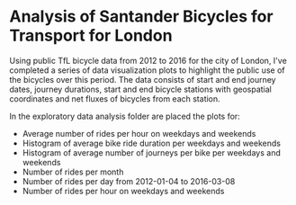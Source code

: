 # Analysis of Santander Bicycles for Transport for London

Using public TfL bicycle data from 2012 to 2016 for the city of London, I've completed a series of data visualization plots to highlight the public use of the bicycles over this period. The data consists of start and end journey dates, journey durations, start and end bicycle stations with geospatial coordinates and net fluxes of bicycles from each station.

In the exploratory data analysis folder are placed the plots for:

 * Average number of rides per hour on weekdays and weekends
 * Histogram of average bike ride duration per weekdays and weekends
 * Histogram of average number of journeys per bike per weekdays and weekends
 * Number of rides per month
 * Number of rides per day from 2012-01-04 to 2016-03-08
 * Number of rides per hour on weekdays and weekends

